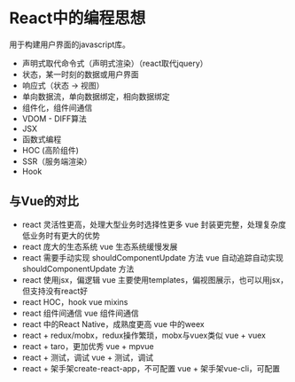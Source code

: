 # React中的编程思想
用于构建用户界面的javascript库。
- 声明式取代命令式（声明式渲染）（react取代jquery）
- 状态，某一时刻的数据或用户界面
- 响应式（状态 -> 视图）
- 单向数据流，单向数据绑定，相向数据绑定
- 组件化，组件间通信
- VDOM - DIFF算法
- JSX
- 函数式编程
- HOC (高阶组件)
- SSR（服务端渲染）
- Hook

## 与Vue的对比
- react 灵活性更高，处理大型业务时选择性更多
  vue 封装更完整，处理复杂度低业务时有更大的优势
- react 庞大的生态系统
  vue 生态系统缓慢发展
- react 需要手动实现 shouldComponentUpdate 方法
  vue 自动追踪自动实现 shouldComponentUpdate 方法
- react 使用jsx，偏逻辑
  vue 主要使用templates，偏视图展示，也可以用jsx，但支持没有react好
- react HOC，hook
  vue mixins
- react 组件间通信
  vue 组件间通信
- react 中的React Native，成熟度更高
  vue 中的weex
- react + redux/mobx，redux操作繁琐，mobx与vuex类似
  vue + vuex
- react + taro，更加优秀
  vue + mpvue
- react + 测试，调试
  vue + 测试，调试
- react + 架手架create-react-app，不可配置
  vue + 架手架vue-cli，可配置